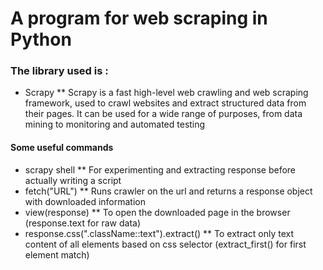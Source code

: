 # A program for web scraping in Python

### The library used is :
* Scrapy
** Scrapy is a fast high-level web crawling and web scraping framework, used to crawl websites and extract structured data from their pages. It can be used for a wide range of purposes, from data mining to monitoring and automated testing

#### Some useful commands
* scrapy shell
** For experimenting and extracting response before actually writing a script
* fetch("URL")
** Runs crawler on the url and returns a response object with downloaded information
* view(response)
** To open the downloaded page in the browser (response.text for raw data)
* response.css(".className::text").extract()
** To extract only text content of all elements based on css selector (extract_first() for first element match)
